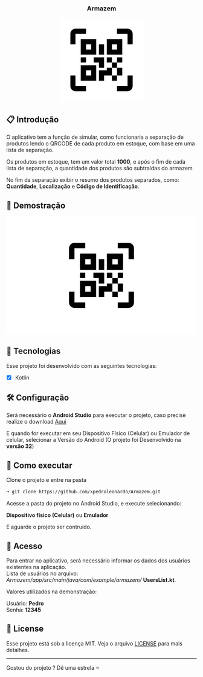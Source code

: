 <div align="center">

### Armazem

<p><p>
<img width="220px" src="./readme/app-icon.svg" title="Armazem - Logo" alt="Armazem - Logo">
</div>

## 📋️ Introdução

O aplicativo tem a função de simular, como funcionaria a separação de produtos lendo o QRCODE de cada produto em estoque, com base em uma lista de separação.

Os produtos em estoque, tem um valor total **1000**, e após o fim de cada lista de separação, a quantidade dos produtos são subtraídas do armazem

No fim da separação exibir o resumo dos produtos separados, como: **Quantidade**, **Localização** e **Código de Identificação**.

## 🎥️ Demostração

[![Controle-TCC](./readme/apresentacao.png)](https://youtu.be/7C-z7mqIls4 "Assistir demostração do Trabalho - YouTube")

## 🧪 Tecnologias

Esse projeto foi desenvolvido com as seguintes tecnologias:

- [x] Kotlin

## 🛠 Configuração

Será necessário o **Android Studio** para executar o projeto, caso precise realize o download [Aqui](https://developer.android.com/studio)

E quando for executar em seu Dispositivo Físico (Celular) ou Emulador de celular, selecionar a Versão do Android (O projeto foi Desenvolvido na **versão 32**)

## 🚀 Como executar

Clone o projeto e entre na pasta

```bash
➜ git clone https://github.com/xpedroleonardo/Armazem.git
```

Acesse a pasta do projeto no Android Studio, e execute selecionando:

**Dispositivo físico (Celular)** ou **Emulador**

E aguarde o projeto ser contruído.

## 🔑 Acesso

Para entrar no aplicativo, será necessário informar os dados dos usuários existentes na aplicação.<br>
Lista de usuários no arquivo: *Armazem/app/src/main/java/com/example/armazem/* **UsersList.kt**.

Valores utilizados na demonstração:

Usuário: **Pedro**<br>
Senha: **12345**

## 📝 License

Esse projeto está sob a licença MIT. Veja o arquivo [LICENSE](LICENSE) para mais detalhes.

---

Gostou do projeto ? Dê uma estrela ⭐
